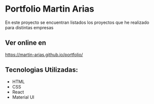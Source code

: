 # Portfolio Martin Arias

En este proyecto se encuentran listados los proyectos que he realizado para distintas empresas 

## Ver online en 

https://martin-arias.github.io/portfolio/

## Tecnologias Utilizadas:

- HTML
- CSS
- React
- Material UI


